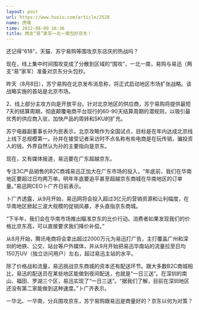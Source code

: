 ```yaml
---
layout: post
url: https://www.huxiu.com/article/2528
name: 虎嗅
time: 2012-08-09 16:36
title: 两支“易”家军一北一南包抄京东！
---
```

还记得“618”，天猫、苏宁易购等围攻京东店庆的热战吗？

现在，线上集中时间围攻变成了分散到区域的“围攻”，一北一南，易购与易迅（两支“易”家军）准备对京东分头包抄。

昨天（8月8日），苏宁易购在北京发布消息称，将正式启动地区市场扩张战略。该战略实施的首站是北京市场。

2、线上部分主攻方向是开放平台。针对北京地区的供应商，苏宁易购将提供最短7天的结算周期，彻底颠覆电商平台现行的60-90天结算周期的潜规则，以吸引最优秀的供应商入驻，加快产品的周转和SKU的扩充。

苏宁电器副董事长孙为民表示，北京攻略作为全国试点，目标是在年内达成北京线上线下总规模第一。孙并在接受记者采访时不点名称有些电商是在玩传销，骗投资人的钱。外界自然认为孙的主要指向是京东。

现在，又有媒体报道，易迅要在广东超越京东。

专注3C产品销售的B2C商城易迅正加大在广东市场的投入，“年底前，我们在华南地区要超过日均两万单。明年年底要追平甚至超越京东商城在华南地区的订单量。”易迅网CEO卜广齐日前表示。

卜广齐透露，从9月开始，易迅网将会投入超过3亿元的营销资源和让利幅度，在华南地区掀起三波大规模的促销风暴，矛头直指京东商城。

“下半年，我们会在华南市场推出瞄准京东的比价行动。消费者如果发现我们的价格比京东高，可以直接要求我们降价补偿。”

从8月开始，腾讯电商将会拿出超过2000万元为易迅打广告，主打覆盖广州和深圳的地铁、公交、站台等户外媒体，并从9月开始把易迅华南站的流量拉至日均150万UV（独立访问用户）左右，超过易迅主站的水平。

除了价格战和流量，易迅挑战京东商城的资本还有配送环节。跟大多数B2C商城相比，易迅的配送员在某些地区能做到夜间配送，也就是“一日三送”。在深圳的南山、福田、罗湖三个区，易迅实现了“一日三送”。“据我们了解，目前在深圳地区还没有第二家能做到这种速度。”卜广齐表示。

一华北、一华南，分兵围攻京东，苏宁易购跟易迅是商量好的？京东以何为对策？


